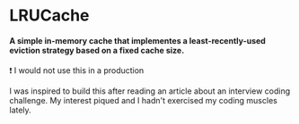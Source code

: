 ﻿# LRUCache

#### A simple in-memory cache that implementes a least-recently-used eviction strategy based on a fixed cache size.  

:exclamation: I would not use this in a production 

I was inspired to build this after reading an article about an interview
coding challenge. My interest piqued and I hadn't exercised my coding muscles lately.






